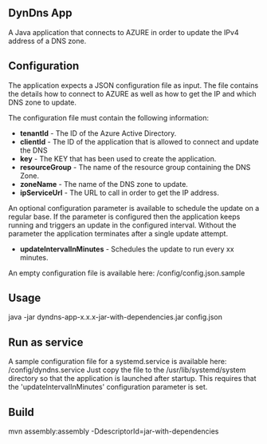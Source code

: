 ## DynDns App ##
A Java application that connects to AZURE in order to update the IPv4 address of a DNS zone.

## Configuration ##
The application expects a JSON configuration file as input. The file contains the 
details how to connect to AZURE as well as how to get the IP and which DNS zone to update.

The configuration file must contain the following information:

* **tenantId** - The ID of the Azure Active Directory.
* **clientId** - The ID of the application that is allowed to connect and update the DNS
* **key** - The KEY that has been used to create the application.
* **resourceGroup** - The name of the resource group containing the DNS Zone.
* **zoneName** - The name of the DNS zone to update.
* **ipServiceUrl** - The URL to call in order to get the IP address.

An optional configuration parameter is available to schedule the update on a regular base. If the parameter is configured then the application keeps running and triggers an update in the configured interval. 
Without the parameter the application terminates after a single update attempt.

* **updateIntervalInMinutes** - Schedules the update to run every xx minutes.

An empty configuration file is available here: /config/config.json.sample

## Usage ##
java -jar dyndns-app-x.x.x-jar-with-dependencies.jar config.json

## Run as service ##
A sample configuration file for a systemd.service is available here: /config/dyndns.service
Just copy the file to the /usr/lib/systemd/system directory so that the application is launched after startup. 
This requires that the 'updateIntervalInMinutes' configuration parameter is set.

## Build ##
mvn assembly:assembly -DdescriptorId=jar-with-dependencies
